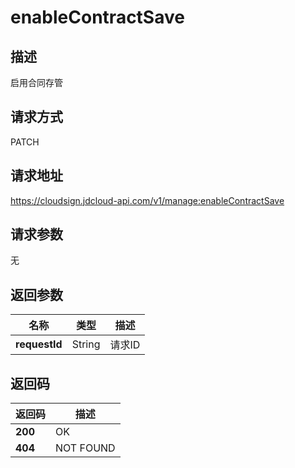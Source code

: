 # enableContractSave


## 描述
启用合同存管

## 请求方式
PATCH

## 请求地址
https://cloudsign.jdcloud-api.com/v1/manage:enableContractSave


## 请求参数
无


## 返回参数
|名称|类型|描述|
|---|---|---|
|**requestId**|String|请求ID|


## 返回码
|返回码|描述|
|---|---|
|**200**|OK|
|**404**|NOT FOUND|
